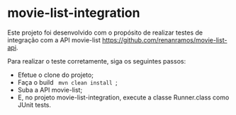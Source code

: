 # movie-list-integration

Este projeto foi desenvolvido com o propósito de realizar testes de integração com a API movie-list
<a>https://github.com/renanramos/movie-list-api</a>.

Para realizar o teste corretamente, siga os seguintes passos:

* Efetue o clone do projeto;
* Faça o build <code> mvn clean install </code>;
* Suba a API movie-list;
* E, no projeto movie-list-integration, execute a classe Runner.class como JUnit tests.
